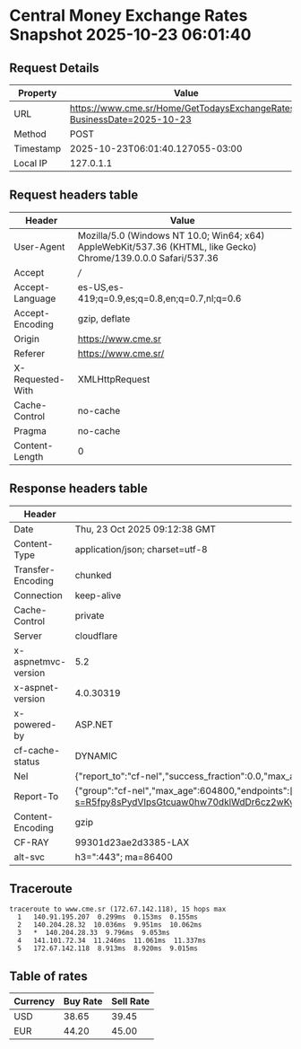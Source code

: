 # Central Money Exchange Rates Snapshot 2025-10-23 06:01:40
## Request Details

| Property | Value |
|----------|-------|
| URL | https://www.cme.sr/Home/GetTodaysExchangeRates/?BusinessDate=2025-10-23 |
| Method | POST |
| Timestamp | 2025-10-23T06:01:40.127055-03:00 |
| Local IP | 127.0.1.1 |
    
## Request headers table

| Header | Value |
|--------|-------|
| User-Agent | Mozilla/5.0 (Windows NT 10.0; Win64; x64) AppleWebKit/537.36 (KHTML, like Gecko) Chrome/139.0.0.0 Safari/537.36 |
| Accept | */* |
| Accept-Language | es-US,es-419;q=0.9,es;q=0.8,en;q=0.7,nl;q=0.6 |
| Accept-Encoding | gzip, deflate |
| Origin | https://www.cme.sr |
| Referer | https://www.cme.sr/ |
| X-Requested-With | XMLHttpRequest |
| Cache-Control | no-cache |
| Pragma | no-cache |
| Content-Length | 0 |

    
## Response headers table
| Header | Value |
|--------|-------|
| Date | Thu, 23 Oct 2025 09:12:38 GMT |
| Content-Type | application/json; charset=utf-8 |
| Transfer-Encoding | chunked |
| Connection | keep-alive |
| Cache-Control | private |
| Server | cloudflare |
| x-aspnetmvc-version | 5.2 |
| x-aspnet-version | 4.0.30319 |
| x-powered-by | ASP.NET |
| cf-cache-status | DYNAMIC |
| Nel | {"report_to":"cf-nel","success_fraction":0.0,"max_age":604800} |
| Report-To | {"group":"cf-nel","max_age":604800,"endpoints":[{"url":"https://a.nel.cloudflare.com/report/v4?s=R5fpy8sPydVIpsGtcuaw0hw70dklWdDr6cz2wKy3t7lKiSSCMrXhwNxbOus87FTOOnDuGoCTdop1%2BoOu%2F9nw8Ws0qOrwSO1Pu4k%3D"}]} |
| Content-Encoding | gzip |
| CF-RAY | 99301d23ae2d3385-LAX |
| alt-svc | h3=":443"; ma=86400 |

## Traceroute 

```
traceroute to www.cme.sr (172.67.142.118), 15 hops max
  1   140.91.195.207  0.299ms  0.153ms  0.155ms 
  2   140.204.28.32  10.036ms  9.951ms  10.062ms 
  3   *  140.204.28.33  9.796ms  9.053ms 
  4   141.101.72.34  11.246ms  11.061ms  11.337ms 
  5   172.67.142.118  8.913ms  8.920ms  9.015ms 

```


## Table of rates

| Currency | Buy Rate | Sell Rate |
|----------|----------|-----------|
| USD | 38.65 | 39.45 |
| EUR | 44.20 | 45.00 |
